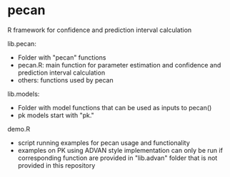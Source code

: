 # pecan
R framework for confidence and prediction interval calculation

lib.pecan:
- Folder with "pecan" functions
- pecan.R: main function for parameter estimation and confidence and prediction interval calculation
- others: functions used by pecan

lib.models:
- Folder with model functions that can be used as inputs to pecan()
- pk models start with "pk."

demo.R
- script running examples for pecan usage and functionality
- examples on PK using ADVAN style implementation can only be run if corresponding function are provided in "lib.advan" folder that is not provided in this repository
